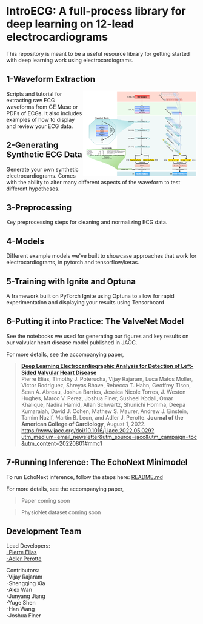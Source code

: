# IntroECG: A full-process library for deep learning on 12-lead electrocardiograms

This repository is meant to be a useful resource library for getting started with deep learning work using electrocardiograms. <br>

## 1-Waveform Extraction
<img align="right" width="60%" src="./Intro_ECG_ValveNet_Model_Full.png">

Scripts and tutorial for extracting raw ECG waveforms from GE Muse or PDFs of ECGs. It also includes examples of how to display and review your ECG data. 

## 2-Generating Synthetic ECG Data
Generate your own synthetic electrocardiograms. Comes with the ability to alter many different aspects of the waveform to test different hypotheses.

## 3-Preprocessing
Key preprocessing steps for cleaning and normalizing ECG data. 

## 4-Models
Different example models we've built to showcase approaches that work for electrocardiograms, in pytorch and tensorflow/keras.

## 5-Training with Ignite and Optuna
A framework built on PyTorch Ignite using Optuna to allow for rapid experimentation and displaying your results using Tensorboard

## 6-Putting it into Practice: The ValveNet Model
See the notebooks we used for generating our figures and key results on our valvular heart disease model published in JACC.

For more details, see the accompanying paper,

> [**Deep Learning Electrocardiographic Analysis for Detection of Left-Sided Valvular Heart Disease**](https://www.jacc.org/doi/10.1016/j.jacc.2022.05.029?utm_medium=email_newsletter&utm_source=jacc&utm_campaign=toc&utm_content=20220801#mmc1)<br/>
  Pierre Elias, Timothy J. Poterucha, Vijay Rajaram, Luca Matos Moller, Victor Rodriguez, Shreyas Bhave, Rebecca T. Hahn, Geoffrey Tison, Sean A. Abreau, Joshua Barrios, Jessica Nicole Torres, J. Weston Hughes, Marco V. Perez, Joshua Finer, Susheel Kodali, Omar Khalique, Nadira Hamid, Allan Schwartz, Shunichi Homma, Deepa Kumaraiah, David J. Cohen, Mathew S. Maurer, Andrew J. Einstein, Tamim Nazif, Martin B. Leon, and Adler J. Perotte. <b>Journal of the American College of Cardiology</b>, August 1, 2022. https://www.jacc.org/doi/10.1016/j.jacc.2022.05.029?utm_medium=email_newsletter&utm_source=jacc&utm_campaign=toc&utm_content=20220801#mmc1


## 7-Running Inference: The EchoNext Minimodel

To run EchoNext inference, follow the steps here: [README.md](7-EchoNext%20Minimodel/README.md)

For more details, see the accompanying paper,
> Paper coming soon

> PhysioNet dataset coming soon

## Development Team
Lead Developers:<br>
[-Pierre Elias](https://twitter.com/PierreEliasMD)<br>
[-Adler Perotte](https://twitter.com/aperotte)<br>

Contributors:<br>
-Vijay Rajaram<br>
-Shengqing Xia<br>
-Alex Wan<br>
-Junyang Jiang<br>
-Yuge Shen<br>
-Han Wang<br>
-Joshua Finer
